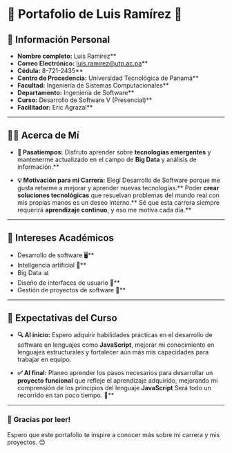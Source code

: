 # 🌟 **Portafolio de Luis Ramírez** 🌟  

## 📝 **Información Personal**
- **Nombre completo:** Luis Ramírez**
- **Correo Electrónico:** luis.ramirez@utp.ac.pa**
- **Cédula:** 8-721-2435**
- **Centro de Procedencia:** Universidad Tecnológica de Panamá**
- **Facultad:** Ingeniería de Sistemas Computacionales**
- **Departamento:** Ingeniería de Software**
- **Curso:** Desarrollo de Software V (Presencial)**
- **Facilitador:** Eric Agrazal**

---

## 🙋‍♂️ **Acerca de Mí**
- **🎯 Pasatiempos:**
  Disfruto aprender sobre **tecnologías emergentes** y mantenerme actualizado en el campo de **Big Data** y análisis de información.**

- **💡 Motivación para mi Carrera:**
  Elegí Desarrollo de Software porque me gusta retarme a mejorar y aprender nuevas tecnologías.**
  Poder **crear soluciones tecnológicas** que resuelvan problemas del mundo real con mis propias manos es un deseo interno.**
  Sé que esta carrera siempre requerirá **aprendizaje continuo**, y eso me motiva cada día.**

---

## 📘 **Intereses Académicos**  
- Desarrollo de software 🖥️**
- Inteligencia artificial 🤖**
- Big Data 📊  
- Diseño de interfaces de usuario 🎨**
- Gestión de proyectos de software 📂**

---

## 🚀 **Expectativas del Curso**
- **🔍 Al inicio:**
  Espero adquirir habilidades prácticas en el desarrollo de software en lenguajes como **JavaScript**, mejorar mi conocimiento en lenguajes estructurales y fortalecer aún más mis capacidades para trabajar en equipo.

- **✅ Al final:**
  Planeo aprender los pasos necesarios para desarrollar un **proyecto funcional** que refleje el aprendizaje adquirido, mejorando mi comprensión de los principios del lenguaje **JavaScript**
  Será todo un recorrido en tan poco tiempo. 🚀**

---

### 💌 **Gracias por leer!**  
Espero que este portafolio te inspire a conocer más sobre mi carrera y mis proyectos. 😊

